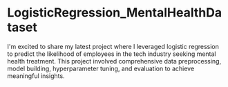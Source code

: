 # LogisticRegression_MentalHealthDataset
I'm excited to share my latest project where I leveraged logistic regression to predict the likelihood of employees in the tech industry seeking mental health treatment. This project involved comprehensive data preprocessing, model building, hyperparameter tuning, and evaluation to achieve meaningful insights.
